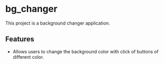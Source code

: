 # bg_changer

This project is a background changer application.

## Features

- Allows users to change the background color with  click of buttons of different color.
